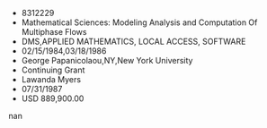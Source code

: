 
* 8312229
* Mathematical Sciences: Modeling Analysis and Computation Of Multiphase Flows
* DMS,APPLIED MATHEMATICS, LOCAL ACCESS, SOFTWARE
* 02/15/1984,03/18/1986
* George Papanicolaou,NY,New York University
* Continuing Grant
* Lawanda Myers
* 07/31/1987
* USD 889,900.00

nan
